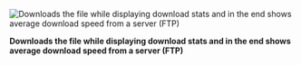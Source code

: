 ![Downloads the file while displaying download stats and in the end shows average download speed from a server (FTP)](https://i.ibb.co/TWbqmL1/photo-2024-05-06-11-54-49.jpg)


<b> Downloads the file while displaying download stats and in the end shows average download speed from a server (FTP)  

